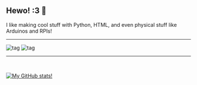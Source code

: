 ## Hewo! :3 👋

I like making cool stuff with Python, HTML, and even physical stuff like Arduinos and RPIs!
____
![tag](https://img.shields.io/badge/Furry%20:3-8A2BE2) ![tag](https://img.shields.io/youtube/channel/subscribers/UCKzLDB3cvUhWIpFibsmGV6g?style=social
)
____
<br />

[![My GitHub stats!](https://github-readme-stats.vercel.app/api?username=YourFurryDeveloper&theme=radical)](https://github.com/YourFurryDeveloper/github-readme-stats)
